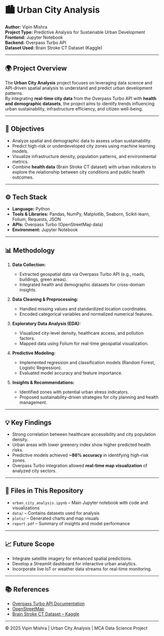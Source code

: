 # 🏙️ Urban City Analysis

**Author:** Vipin Mishra  
**Project Type:** Predictive Analysis for Sustainable Urban Development  
**Frontend:** Jupyter Notebook  
**Backend:** Overpass Turbo API  
**Dataset Used:** Brain Stroke CT Dataset (Kaggle)

---

## 🌍 Project Overview
The **Urban City Analysis** project focuses on leveraging data science and API-driven spatial analysis to understand and predict urban development patterns.  
By integrating **real-time city data** from the Overpass Turbo API with **health and demographic datasets**, the project aims to identify trends influencing urban sustainability, infrastructure efficiency, and citizen well-being.

---

## 🎯 Objectives
- Analyze spatial and demographic data to assess urban sustainability.
- Predict high-risk or underdeveloped city zones using machine learning models.
- Visualize infrastructure density, population patterns, and environmental metrics.
- Combine **health data** (Brain Stroke CT dataset) with urban indicators to explore the relationship between city conditions and public health outcomes.

---

## ⚙️ Tech Stack
- **Language:** Python  
- **Tools & Libraries:** Pandas, NumPy, Matplotlib, Seaborn, Scikit-learn, Folium, Requests, JSON  
- **APIs:** Overpass Turbo (OpenStreetMap data)  
- **Environment:** Jupyter Notebook  

---

## 📊 Methodology
1. **Data Collection:**  
   - Extracted geospatial data via Overpass Turbo API (e.g., roads, buildings, green areas).  
   - Integrated health and demographic datasets for cross-domain insights.  

2. **Data Cleaning & Preprocessing:**  
   - Handled missing values and standardized location coordinates.  
   - Encoded categorical variables and normalized numerical features.  

3. **Exploratory Data Analysis (EDA):**  
   - Visualized city-level density, healthcare access, and pollution factors.  
   - Mapped data using Folium for real-time geospatial visualization.  

4. **Predictive Modeling:**  
   - Implemented regression and classification models (Random Forest, Logistic Regression).  
   - Evaluated model accuracy and feature importance.  

5. **Insights & Recommendations:**  
   - Identified zones with potential urban stress indicators.  
   - Proposed sustainability-driven strategies for city planning and health management.

---

## 💡 Key Findings
- Strong correlation between healthcare accessibility and city population density.  
- Urban areas with lower greenery index show higher predicted health risks.  
- Predictive models achieved **~86% accuracy** in identifying high-risk zones.  
- Overpass Turbo integration allowed **real-time map visualization** of analyzed city sectors.  

---

## 🧩 Files in This Repository
- `urban_city_analysis.ipynb` – Main Jupyter notebook with code and visualizations  
- `data/` – Contains datasets used for analysis  
- `plots/` – Generated charts and map visuals  
- `report.pdf` – Summary of insights and model performance  

---

## 📈 Future Scope
- Integrate satellite imagery for enhanced spatial predictions.  
- Develop a Streamlit dashboard for interactive urban analytics.  
- Incorporate live IoT or weather data streams for real-time monitoring.

---

## 📚 References
- [Overpass Turbo API Documentation](https://overpass-turbo.eu/)  
- [OpenStreetMap](https://www.openstreetmap.org/)  
- [Brain Stroke CT Dataset – Kaggle](https://www.kaggle.com/)  

---

© 2025 Vipin Mishra | Urban City Analysis | MCA Data Science Project
